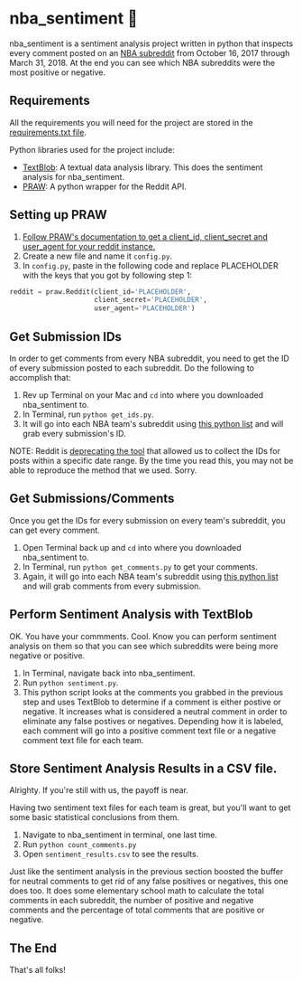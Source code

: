 # nba_sentiment 🏀

nba_sentiment is a sentiment analysis project written in python that inspects every comment posted on an [NBA subreddit](https://www.reddit.com/r/nba/) from October 16, 2017 through March 31, 2018. At the end you can see which NBA subreddits were the most positive or negative.

## Requirements

All the requirements you will need for the project are stored in the [requirements.txt file](https://github.com/weimer-coders/nba_sentiment/blob/master/requirements.txt). 

Python libraries used for the project include:
* [TextBlob](https://textblob.readthedocs.io/en/dev/): A textual data analysis library. This does the sentiment analysis for nba_sentiment.
* [PRAW](https://praw.readthedocs.io/en/latest/): A python wrapper for the Reddit API.

## Setting up PRAW

1. [Follow PRAW's documentation to get a client_id, client_secret and user_agent for your reddit instance.](https://praw.readthedocs.io/en/latest/getting_started/quick_start.html)
2. Create a new file and name it `config.py`.
3. In `config.py`, paste in the following code and replace PLACEHOLDER with the keys that you got by following step 1:
```python
reddit = praw.Reddit(client_id='PLACEHOLDER',
                     client_secret='PLACEHOLDER',
                     user_agent='PLACEHOLDER')
```

## Get Submission IDs

In order to get comments from every NBA subreddit, you need to get the ID of every submission posted to each subreddit. Do the following to accomplish that:

1. Rev up Terminal on your Mac and `cd` into where you downloaded nba_sentiment to.
2. In Terminal, run `python get_ids.py`.
3. It will go into each NBA team's subreddit using [this python list](https://github.com/weimer-coders/nba_sentiment/blob/master/teams.py) and will grab every submission's ID.

NOTE: Reddit is [deprecating the tool](http://praw.readthedocs.io/en/latest/package_info/change_log.html?highlight=deprecated) that allowed us to collect the IDs for posts within a specific date range. By the time you read this, you may not be able to reproduce the method that we used. Sorry.

## Get Submissions/Comments

Once you get the IDs for every submission on every team's subreddit, you can get every comment. 

1. Open Terminal back up and `cd` into where you downloaded nba_sentiment to.
2. In Terminal, run `python get_comments.py` to get your comments.
3. Again, it will go into each NBA team's subreddit using [this python list](https://github.com/weimer-coders/nba_sentiment/blob/master/teams.py) and will grab comments from every submission.

## Perform Sentiment Analysis with TextBlob

OK. You have your commments. Cool. Know you can perform sentiment analysis on them so that you can see which subreddits were being more negative or positive. 

1. In Terminal, navigate back into nba_sentiment.
2. Run `python sentiment.py`.
3. This python script looks at the comments you grabbed in the previous step and uses TextBlob to determine if a comment is either postive or negative. It increases what is considered a neutral comment in order to eliminate any false postives or negatives. Depending how it is labeled, each comment will go into a positive comment text file or a negative comment text file for each team. 

## Store Sentiment Analysis Results in a CSV file.

Alrighty. If you're still with us, the payoff is near. 

Having two sentiment text files for each team is great, but you'll want to get some basic statistical conclusions from them.

1. Navigate to nba_sentiment in terminal, one last time.
2. Run `python count_comments.py`
3. Open `sentiment_results.csv` to see the results.

Just like the sentiment analysis in the previous section boosted the buffer for neutral comments to get rid of any false positives or negatives, this one does too. It does some elementary school math to calculate the total comments in each subreddit, the number of positive and negative comments and the percentage of total comments that are positive or negative.

## The End
That's all folks!
